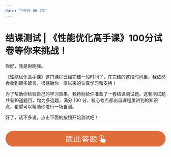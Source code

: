 ```yaml
---
date: "2019-06-23"
---  
```

      
# 结课测试 | 《性能优化高手课》100分试卷等你来挑战！
你好，我是尉刚强。

《性能优化高手课》这门课程已经完结一段时间了，在完结的这段时间里，我依然会收到很多留言，很感谢你一直以来的认真学习和支持！

为了帮助你检验自己的学习效果，我特别给你准备了一套结课测试题。这套测试题共有10道题目，均为多选题，满分 100 分，核心考点都出自课程里讲到的知识点，希望可以帮助你进行一场自测。

好了，话不多说，点击下面的按钮开始测试吧！

[![](./httpsstatic001geekbangorgresourceimage28a428d1be62669b4f3cc01c36466bf811a4.png)](http://time.geekbang.org/quiz/intro?act_id=1996&exam_id=5065)

<!-- [[[read_end]]] -->